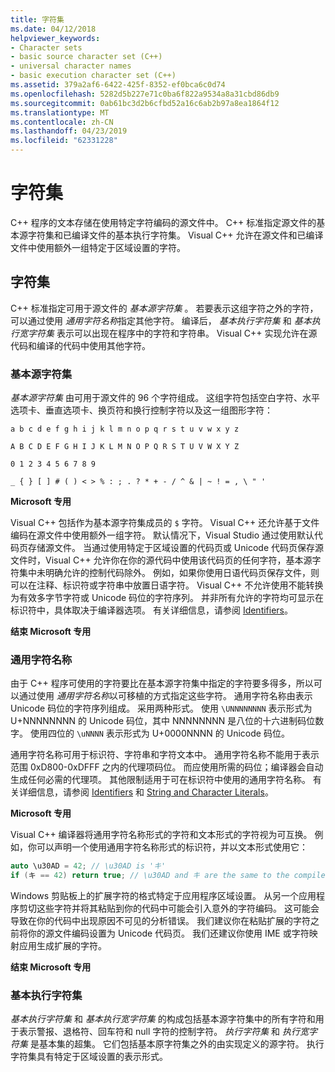 ```yaml
---
title: 字符集
ms.date: 04/12/2018
helpviewer_keywords:
- Character sets
- basic source character set (C++)
- universal character names
- basic execution character set (C++)
ms.assetid: 379a2af6-6422-425f-8352-ef0bca6c0d74
ms.openlocfilehash: 5282d5b227e71c0ba6f822a9534a8a31cbd86db9
ms.sourcegitcommit: 0ab61bc3d2b6cfbd52a16c6ab2b97a8ea1864f12
ms.translationtype: MT
ms.contentlocale: zh-CN
ms.lasthandoff: 04/23/2019
ms.locfileid: "62331228"
---
```

# <a name="character-sets"></a>字符集

C++ 程序的文本存储在使用特定字符编码的源文件中。 C++ 标准指定源文件的基本源字符集和已编译文件的基本执行字符集。 Visual C++ 允许在源文件和已编译文件中使用额外一组特定于区域设置的字符。

## <a name="character-sets"></a>字符集

C++ 标准指定可用于源文件的 *基本源字符集* 。 若要表示这组字符之外的字符，可以通过使用 *通用字符名称*指定其他字符。 编译后， *基本执行字符集* 和 *基本执行宽字符集* 表示可以出现在程序中的字符和字符串。 Visual C++ 实现允许在源代码和编译的代码中使用其他字符。

### <a name="basic-source-character-set"></a>基本源字符集

*基本源字符集* 由可用于源文件的 96 个字符组成。 这组字符包括空白字符、水平选项卡、垂直选项卡、换页符和换行控制字符以及这一组图形字符：

`a b c d e f g h i j k l m n o p q r s t u v w x y z`

`A B C D E F G H I J K L M N O P Q R S T U V W X Y Z`

`0 1 2 3 4 5 6 7 8 9`

`_ { } [ ] # ( ) < > % : ; . ? * + - / ^ & | ~ ! = , \ " '`

**Microsoft 专用**

Visual C++ 包括作为基本源字符集成员的 `$` 字符。 Visual C++ 还允许基于文件编码在源文件中使用额外一组字符。 默认情况下，Visual Studio 通过使用默认代码页存储源文件。 当通过使用特定于区域设置的代码页或 Unicode 代码页保存源文件时，Visual C++ 允许你在你的源代码中使用该代码页的任何字符，基本源字符集中未明确允许的控制代码除外。 例如，如果你使用日语代码页保存文件，则可以在注释、标识符或字符串中放置日语字符。 Visual C++ 不允许使用不能转换为有效多字节字符或 Unicode 码位的字符序列。 并非所有允许的字符均可显示在标识符中，具体取决于编译器选项。 有关详细信息，请参阅 [Identifiers](../cpp/identifiers-cpp.md)。

**结束 Microsoft 专用**

### <a name="universal-character-names"></a>通用字符名称

由于 C++ 程序可使用的字符要比在基本源字符集中指定的字符要多得多，所以可以通过使用 *通用字符名称*以可移植的方式指定这些字符。 通用字符名称由表示 Unicode 码位的字符序列组成。  采用两种形式。 使用 `\UNNNNNNNN` 表示形式为 U+NNNNNNNN 的 Unicode 码位，其中 NNNNNNNN 是八位的十六进制码位数字。 使用四位的 `\uNNNN` 表示形式为 U+0000NNNN 的 Unicode 码位。

通用字符名称可用于标识符、字符串和字符文本中。 通用字符名称不能用于表示范围 0xD800-0xDFFF 之内的代理项码位。 而应使用所需的码位；编译器会自动生成任何必需的代理项。 其他限制适用于可在标识符中使用的通用字符名称。 有关详细信息，请参阅 [Identifiers](../cpp/identifiers-cpp.md) 和 [String and Character Literals](../cpp/string-and-character-literals-cpp.md)。

**Microsoft 专用**

Visual C++ 编译器将通用字符名称形式的字符和文本形式的字符视为可互换。 例如，你可以声明一个使用通用字符名称形式的标识符，并以文本形式使用它：

```cpp
auto \u30AD = 42; // \u30AD is 'キ'
if (キ == 42) return true; // \u30AD and キ are the same to the compiler
```

Windows 剪贴板上的扩展字符的格式特定于应用程序区域设置。 从另一个应用程序剪切这些字符并将其粘贴到你的代码中可能会引入意外的字符编码。 这可能会导致在你的代码中出现原因不可见的分析错误。 我们建议你在粘贴扩展的字符之前将你的源文件编码设置为 Unicode 代码页。 我们还建议你使用 IME 或字符映射应用生成扩展的字符。

**结束 Microsoft 专用**

### <a name="basic-execution-character-set"></a>基本执行字符集

*基本执行字符集* 和 *基本执行宽字符集* 的构成包括基本源字符集中的所有字符和用于表示警报、退格符、回车符和 null 字符的控制字符。 *执行字符集* 和 *执行宽字符集* 是基本集的超集。 它们包括基本原字符集之外的由实现定义的源字符。 执行字符集具有特定于区域设置的表示形式。